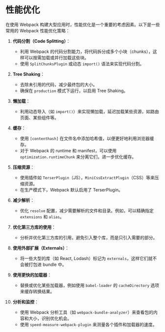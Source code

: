 # 性能优化

在使用 Webpack 构建大型应用时，性能优化是一个重要的考虑因素。以下是一些常用的 Webpack 性能优化策略：

1. **代码分割（Code Splitting）**：
   - 利用 Webpack 的代码分割能力，将代码拆分成多个小块（chunks），这样可以按需加载或并行加载这些块。
   - 使用 `SplitChunksPlugin` 或动态 `import()` 语法来实现代码分割。

2. **Tree Shaking**：
   - 去除未引用的代码，减少最终包的大小。
   - 确保在 `production` 模式下运行，以启用 Tree Shaking。

3. **懒加载**：
   - 利用动态导入（如 `import()`）来实现懒加载，延迟加载某些资源，如路由页面、某些组件等。

4. **缓存**：
   - 使用 `[contenthash]` 在文件名中添加哈希值，以便更好地利用浏览器缓存。
   - 对于 Webpack 的 runtime 和 manifest，可以使用 `optimization.runtimeChunk` 来分离它们，进一步优化缓存。

5. **压缩资源**：
   - 使用插件如 `TerserPlugin`（JS），`MiniCssExtractPlugin`（CSS）等来压缩资源。
   - 在生产模式下，Webpack 默认启用了 TerserPlugin。

6. **减少解析**：
   - 优化 `resolve` 配置，减少需要解析的文件和目录。例如，可以精确指定 `extensions` 和 `alias`。

7. **优化第三方库的使用**：
   - 分析并优化第三方库的引用，避免引入整个库，而是只引入需要的部分。

8. **使用外部扩展（Externals）**：
   - 将一些大型的库（如 React, Lodash）标记为 `externals`，这样它们就不会被打包进 bundle 中。

9. **使用更快的加载器**：
   - 替换或优化某些加载器，例如使用 `babel-loader` 的 `cacheDirectory` 选项来缓存转换结果。

10. **分析和监控**：
    - 使用 Webpack 分析工具（如 `webpack-bundle-analyzer`）来查看包的内容和大小，识别优化机会。
    - 使用 `speed-measure-webpack-plugin` 来测量各个插件和加载器的速度。
